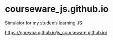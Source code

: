 # courseware_js.github.io
Simulator for my students learning JS

https://garevna.github.io/js_courseware.github.io/
